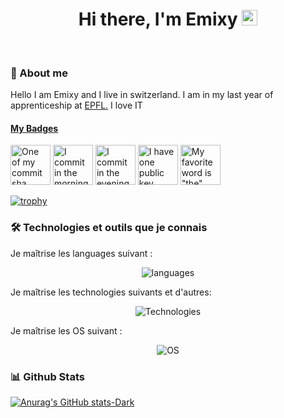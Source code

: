 <div align="center">
   <h1>Hi there, I'm <a color="red">Emixy</a> <img src="https://media.giphy.com/media/hvRJCLFzcasrR4ia7z/giphy.gif" width="25px"> </h1>

</div>
<br>

### 📖 About me

Hello I am Emixy and I live in switzerland. I am in my last year of <br>apprenticeship at <a href="https://www.epfl.ch/fr/" target="_blank">EPFL.</a>
I love IT <br>


<!-- my-badges start -->
<h4><a href="https://github.com/my-badges/my-badges">My Badges</a></h4>

<a href="my-badges/a-commit.md"><img src="https://my-badges.github.io/my-badges/a-commit.png" alt="One of my commit sha starts with &quot;a&quot;." title="One of my commit sha starts with &quot;a&quot;." width="64"></a>
<a href="my-badges/morning-commits.md"><img src="https://my-badges.github.io/my-badges/morning-commits.png" alt="I commit in the morning." title="I commit in the morning." width="64"></a>
<a href="my-badges/evening-commits.md"><img src="https://my-badges.github.io/my-badges/evening-commits.png" alt="I commit in the evening." title="I commit in the evening." width="64"></a>
<a href="my-badges/public-keys-1.md"><img src="https://my-badges.github.io/my-badges/public-keys-1.png" alt="I have one public key" title="I have one public key" width="64"></a>
<a href="my-badges/favorite-word.md"><img src="https://my-badges.github.io/my-badges/favorite-word.png" alt="My favorite word is &quot;the&quot;." title="My favorite word is &quot;the&quot;." width="64"></a>
<!-- my-badges end -->



[![trophy](https://github-profile-trophy.vercel.app/?crazylady2004=ryo-ma&theme=monokai)](https://github.com/ryo-ma/github-profile-trophy)



### 🛠️ Technologies et outils que je connais

Je maîtrise les languages suivant :

<div align="center">
  <img src="https://skillicons.dev/icons?i=python,php,git,mysql,bash,powershell,r,js,laravel&theme=light" alt="languages" />
</div>

Je maîtrise les technologies suivants et d'autres:

<div align="center">
  <img src="https://skillicons.dev/icons?i=aws,wordpress,docker,github,vscode&theme=light" alt="Technologies" />
</div>

Je maîtrise les OS suivant :

<div align="center">
  <img src="https://skillicons.dev/icons?i=linux,windows,apple&theme=light" alt="OS" />
</div>


### 📊 Github Stats

[![Anurag's GitHub stats-Dark](https://github-readme-stats.vercel.app/api?username=crazylady2004&show_icons=true&theme=dark#gh-dark-mode-only)](https://github.com/anuraghazra/github-readme-stats#responsive-card-theme#gh-dark-mode-only)


